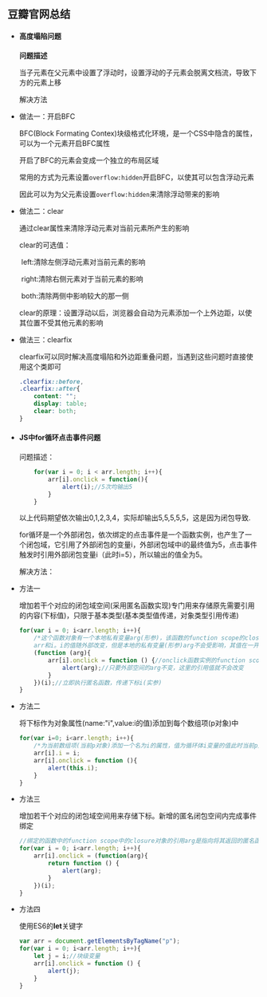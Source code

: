 ## 豆瓣官网总结

- #### 高度塌陷问题

  **问题描述**

  当子元素在父元素中设置了浮动时，设置浮动的子元素会脱离文档流，导致下方的元素上移

  解决方法

- 做法一：开启BFC

  BFC(Block Formating Contex)块级格式化环境，是一个CSS中隐含的属性，可以为一个元素开启BFC属性

  开启了BFC的元素会变成一个独立的布局区域

  常用的方式为元素设置`overflow:hidden`开启BFC，以使其可以包含浮动元素

  因此可以为为父元素设置`overflow:hidden`来清除浮动带来的影响

- 做法二：clear

  通过clear属性来清除浮动元素对当前元素所产生的影响

  clear的可选值：

  ​					left:清除左侧浮动元素对当前元素的影响

  ​					right:清除右侧元素对于当前元素的影响

  ​					both:清除两侧中影响较大的那一侧

  clear的原理：设置浮动以后，浏览器会自动为元素添加一个上外边距，以使其位置不受其他元素的影响

- 做法三：clearfix

  clearfix可以同时解决高度塌陷和外边距重叠问题，当遇到这些问题时直接使用这个类即可

  ```css
  .clearfix::before,
  .clearfix::after{
      content: "";
      display: table;
      clear: both;
  }
  ```

- #### JS中for循环点击事件问题

  问题描述：

  ```javascript
      for(var i = 0; i < arr.length; i++){
          arr[i].onclick = function(){
              alert(i);//5次均输出5
          }
      }
  ```

  以上代码期望依次输出0,1,2,3,4，实际却输出5,5,5,5,5，这是因为闭包导致.

  for循环是一个外部闭包，依次绑定的点击事件是一个函数实例，也产生了一个闭包域，它引用了外部闭包的变量i，外部闭包域中i的最终值为5，点击事件触发时引用外部闭包变量i（此时i=5），所以输出的值全为5。

  解决方法：

- 方法一

  增加若干个对应的闭包域空间(采用匿名函数实现)专门用来存储原先需要引用的内容(下标值)，只限于基本类型(基本类型值传递，对象类型引用传递)

  ```javascript
  for(var i = 0; i<arr.length; i++){
      /*这个函数对象有一个本地私有变量arg(形参)，该函数的function scope的closure对象属性有两个引用：
      arr和i。i的值随外部改变，但是本地的私有变量(形参)arg不会受影响，其值在一开始被调用时就决定了*/
      (function (arg){
          arr[i].onclick = function () {//onclick函数实例的function scope的closure对象属性有一个引用arg
              alert(arg);//只要外部空间的arg不变，这里的引用值就不会改变
          }
      })(i);//立即执行匿名函数，传递下标i(实参)
  }
  ```

- 方法二

  将下标作为对象属性(name:"i",value:i的值)添加到每个数组项(p对象)中

  ```javascript
  for(var i=0; i<arr.length; i++){
      /*为当前数组项(当前p对象)添加一个名为i的属性，值为循环体i变量的值此时当前p对象的i属性并不是对循环             体的i变量的引用，而是一个独立p对象的属性，属性值在声明的时候就确定了*/
      arr[i].i = i;
      arr[i].onclick = function (){
          alert(this.i);
      }
  }
  ```

- 方法三

  增加若干个对应的闭包域空间用来存储下标。新增的匿名闭包空间内完成事件绑定

  ```javascript
  //绑定的函数中的function scope中的closure对象的引用arg是指向将其返回的匿名函数的私有变量arg
  for(var i = 0; i<arr.length; i++){
      arr[i].onclick = (function(arg){
          return function () {
              alert(arg);
          }
      })(i);
  }
  ```

- 方法四

  使用ES6的**let**关键字

  ```javascript
  var arr = document.getElementsByTagName("p");
  for(var i = 0; i<arr.length; i++){
      let j = i;//块级变量
      arr[i].onclick = function () {
          alert(j);
      }
  }
  ```

  